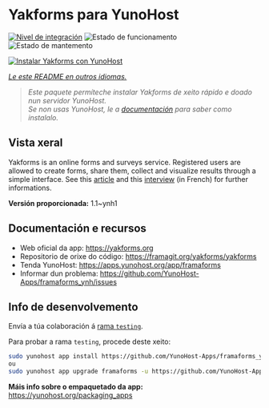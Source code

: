 <!--
NOTA: Este README foi creado automáticamente por <https://github.com/YunoHost/apps/tree/master/tools/readme_generator>
NON debe editarse manualmente.
-->

# Yakforms para YunoHost

[![Nivel de integración](https://dash.yunohost.org/integration/framaforms.svg)](https://ci-apps.yunohost.org/ci/apps/framaforms/) ![Estado de funcionamento](https://ci-apps.yunohost.org/ci/badges/framaforms.status.svg) ![Estado de mantemento](https://ci-apps.yunohost.org/ci/badges/framaforms.maintain.svg)

[![Instalar Yakforms con YunoHost](https://install-app.yunohost.org/install-with-yunohost.svg)](https://install-app.yunohost.org/?app=framaforms)

*[Le este README en outros idiomas.](./ALL_README.md)*

> *Este paquete permíteche instalar Yakforms de xeito rápido e doado nun servidor YunoHost.*  
> *Se non usas YunoHost, le a [documentación](https://yunohost.org/install) para saber como instalalo.*

## Vista xeral

Yakforms is an online forms and surveys service. Registered users are allowed to create forms, share them, collect and visualize results through a simple interface.
See this [article](https://framablog.org/2016/10/05/framaforms-noffrez-plus-les-reponses-que-vous-collectez-a-google/) and this [interview](https://framablog.org/2016/10/05/en-savoir-un-peu-plus-sur-le-projet-framaforms/) (in French) for further informations.


**Versión proporcionada:** 1.1~ynh1
## Documentación e recursos

- Web oficial da app: <https://yakforms.org>
- Repositorio de orixe do código: <https://framagit.org/yakforms/yakforms>
- Tenda YunoHost: <https://apps.yunohost.org/app/framaforms>
- Informar dun problema: <https://github.com/YunoHost-Apps/framaforms_ynh/issues>

## Info de desenvolvemento

Envía a túa colaboración á [rama `testing`](https://github.com/YunoHost-Apps/framaforms_ynh/tree/testing).

Para probar a rama `testing`, procede deste xeito:

```bash
sudo yunohost app install https://github.com/YunoHost-Apps/framaforms_ynh/tree/testing --debug
ou
sudo yunohost app upgrade framaforms -u https://github.com/YunoHost-Apps/framaforms_ynh/tree/testing --debug
```

**Máis info sobre o empaquetado da app:** <https://yunohost.org/packaging_apps>
